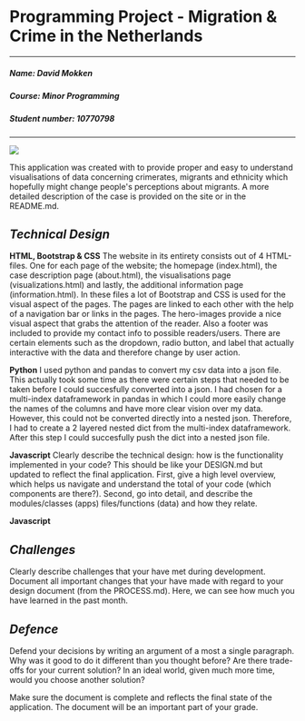 # Programming Project - Migration & Crime in the Netherlands

---

##### ***Name***: David Mokken
##### ***Course***: Minor Programming
##### ***Student number***: 10770798

---
![](images/website.png)

This application was created with to provide proper and easy to understand visualisations of data concerning crimerates, migrants and ethnicity which hopefully might change people's perceptions about migrants. A more detailed description of the case is provided on the site or in the README.md.

***__Technical Design__***
---
**HTML, Bootstrap & CSS**
The website in its entirety consists out of 4 HTML-files. One for each page of the website; the homepage (index.html), the case description page (about.html), the visualisations page (visualizations.html) and lastly, the additional information page (information.html). 
In these files a lot of Bootstrap and CSS is used for the visual aspect of the pages. The pages are linked to each other with the help of a navigation bar or links in the pages. The hero-images provide a nice visual aspect that grabs the attention of the reader. Also a footer was included to provide my contact info to possible readers/users. 
There are certain elements such as the dropdown, radio button, and label that actually interactive with the data and therefore change by user action.

**Python**
I used python and pandas to convert my csv data into a json file. This actually took some time as there were certain steps that needed to be taken before I could succesfully converted into a json. I had chosen for a multi-index dataframework in pandas in which I could more easily change the names of the columns and have more clear vision over my data. However, this could not be converted directly into a nested json. Therefore, I had to create a 2 layered nested dict from the multi-index dataframework. After this step I could succesfully push the dict into a nested json file.

**Javascript**
Clearly describe the technical design: how is the functionality implemented in your code? This should be like your DESIGN.md but updated to reflect the final application. First, give a high level overview, which helps us navigate and understand the total of your code (which components are there?). Second, go into detail, and describe the modules/classes (apps) files/functions (data) and how they relate.

**Javascript**

***__Challenges__***
---
Clearly describe challenges that your have met during development. Document all important changes that your have made with regard to your design document (from the PROCESS.md). Here, we can see how much you have learned in the past month.

***__Defence__***
---
Defend your decisions by writing an argument of a most a single paragraph. Why was it good to do it different than you thought before? Are there trade-offs for your current solution? In an ideal world, given much more time, would you choose another solution?

Make sure the document is complete and reflects the final state of the application. The document will be an important part of your grade.
